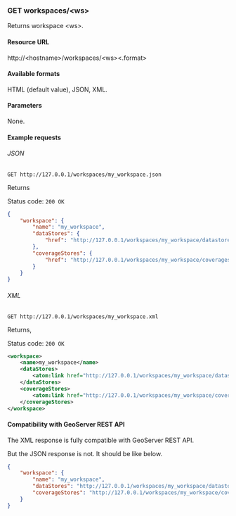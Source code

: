 ### GET workspaces/\<ws\>

Returns workspace \<ws\>.

#### Resource URL

http://\<hostname\>/workspaces/\<ws\>\<.format\>

#### Available formats

HTML (default value), JSON, XML.

#### Parameters

None.

#### Example requests

###### JSON

`GET http://127.0.0.1/workspaces/my_workspace.json`

Returns

Status code: `200 OK`

```json
{
    "workspace": {
        "name": "my_workspace",
        "dataStores": {
            "href": "http://127.0.0.1/workspaces/my_workspace/datastores.json"
        },
        "coverageStores": {
            "href": "http://127.0.0.1/workspaces/my_workspace/coveragestores.json"
        }
    }
}
```

###### XML

`GET http://127.0.0.1/workspaces/my_workspace.xml`

Returns,

Status code: `200 OK`

```xml
<workspace>
	<name>my_workspace</name>
	<dataStores>
		<atom:link href="http://127.0.0.1/workspaces/my_workspace/datastores.xml" rel="alternate" type="application/xml"/>
	</dataStores>
	<coverageStores>
		<atom:link href="http://127.0.0.1/workspaces/my_workspace/coveragestores.xml" rel="alternate" type="application/xml"/>
	</coverageStores>
</workspace>
```

#### Compatibility with GeoServer REST API

The XML response is fully compatible with GeoServer REST API.

But the JSON response is not. 
It should be like below.

```json
{
    "workspace": {
        "name": "my_workspace",
        "dataStores": "http://127.0.0.1/workspaces/my_workspace/datastores.json",
        "coverageStores": "http://127.0.0.1/workspaces/my_workspace/coveragestores.json"
    }
}
```